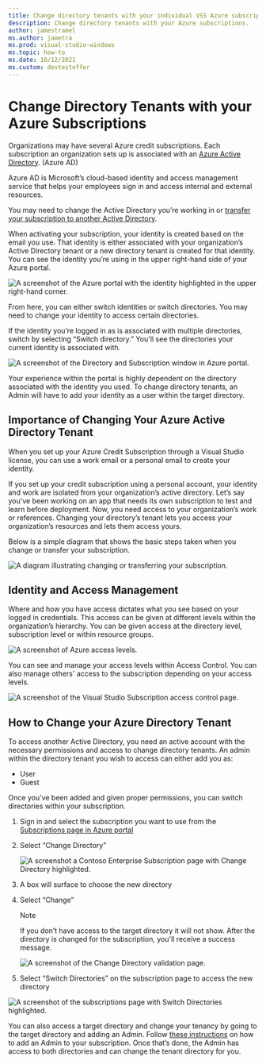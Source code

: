 ```yaml
---
title: Change directory tenants with your individual VSS Azure subscriptions
description: Change directory tenants with your Azure subscriptions.
author: jamestramel
ms.author: jametra
ms.prod: visual-studio-windows
ms.topic: how-to 
ms.date: 10/12/2021
ms.custom: devtestoffer
---
```


# Change Directory Tenants with your Azure Subscriptions  

Organizations may have several Azure credit subscriptions. Each subscription an organization sets up is associated with an [Azure Active Directory](../../active-directory/fundamentals/active-directory-whatis.md). (Azure AD)  

Azure AD is Microsoft’s cloud-based identity and access management service that helps your employees sign in and access internal and external resources.  

You may need to change the Active Directory you’re working in or [transfer your subscription to another Active Directory](../../role-based-access-control/transfer-subscription.md).  

When activating your subscription, your identity is created based on the email you use. That identity is either associated with your organization’s Active Directory tenant or a new directory tenant is created for that identity. You can see the identity you’re using in the upper right-hand side of your Azure portal.  

![A screenshot of the Azure portal with the identity highlighted in the upper right-hand corner.](media/how-to-change-directory-tenants-visual-studio-azure/identity.png "The logged in identity is in the upper right-hand corner of your Azure portal.")  

From here, you can either switch identities or switch directories. You may need to change your identity to access certain directories.  

If the identity you’re logged in as is associated with multiple directories, switch by selecting “Switch directory.” You'll see the directories your current identity is associated with.  

![A screenshot of the Directory and Subscription window in Azure portal.](media/how-to-change-directory-tenants-visual-studio-azure/switch-directory.png "Switch directories by clicking switch directory. Choose the directory you want.")  

Your experience within the portal is highly dependent on the directory associated with the identity you used. To change directory tenants, an Admin will have to add your identity as a user within the target directory.  

## Importance of Changing Your Azure Active Directory Tenant  

When you set up your Azure Credit Subscription through a Visual Studio license, you can use a work email or a personal email to create your identity.  

If you set up your credit subscription using a personal account, your identity and work are isolated from your organization’s active directory. Let’s say you've been working on an app that needs its own subscription to test and learn before deployment. Now, you need access to your organization’s work or references. Changing your directory’s tenant lets you access your organization’s resources and lets them access yours.  

Below is a simple diagram that shows the basic steps taken when you change or transfer your subscription.

![A diagram illustrating changing or transferring your subscription.](media/how-to-change-directory-tenants-visual-studio-azure/change-diagram.png "A diagram of what happens when you change or transfer your subscription.")  

## Identity and Access Management

Where and how you have access dictates what you see based on your logged in credentials. This access can be given at different levels within the organization’s hierarchy. You can be given access at the directory level, subscription level or within resource groups.  

![A screenshot of Azure access levels.](media/how-to-change-directory-tenants-visual-studio-azure/access-management.png "The access levels available in Azure.")  

You can see and manage your access levels within Access Control. You can also manage others' access to the subscription depending on your access levels.  

![A screenshot of the Visual Studio Subscription access control page.](media/how-to-change-directory-tenants-visual-studio-azure/access-control.png "Manage access to your subscription.")

## How to Change your Azure Directory Tenant

To access another Active Directory, you need an active account with the necessary permissions and access to change directory tenants. An admin within the directory tenant you wish to access can either add you as:

* User
* Guest  

Once you’ve been added and given proper permissions, you can switch directories within your subscription.  

1. Sign in and select the subscription you want to use from the [Subscriptions page in Azure portal](https://portal.azure.com/#blade/Microsoft_Azure_Billing/SubscriptionsBlade)  
2. Select “Change Directory”  

    ![A screenshot a Contoso Enterprise Subscription page with Change Directory highlighted.](media/how-to-change-directory-tenants-visual-studio-azure/change-directory.png "Select Change Directory.") 
3. A box will surface to choose the new directory  
4. Select “Change”  

    > [!NOTE]
    > If you don’t have access to the target directory it will not show. After the directory is changed for the subscription, you'll receive a success message.  

    ![A screenshot of the Change Directory validation page.](media/how-to-change-directory-tenants-visual-studio-azure/change-button.png "Select the directory from the dropdown and click the Change button.")
5. Select “Switch Directories” on the subscription page to access the new directory  

  ![A screenshot of the subscriptions page with Switch Directories highlighted.](media/how-to-change-directory-tenants-visual-studio-azure/switch-directories-outlined.png "Click Switch Directories to access the new directory.")

You can also access a target directory and change your tenancy by going to the target directory and adding an Admin. Follow [these instructions](/visualstudio/subscriptions/cloud-admin) on how to add an Admin to your subscription. Once that’s done, the Admin has access to both directories and can change the tenant directory for you.  
